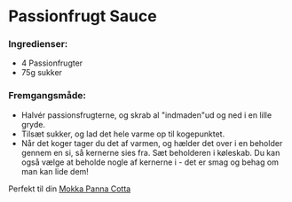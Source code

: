 # Passionfrugt Sauce


### Ingredienser:
- 4 Passionfrugter
- 75g sukker


### Fremgangsmåde:
- Halvér passionsfrugterne, og skrab al "indmaden"ud og ned i en lille gryde.
- Tilsæt sukker, og lad det hele varme op til kogepunktet.
- Når det koger tager du det af varmen, og hælder det over i en beholder gennem en si, så kernerne sies fra. Sæt beholderen i køleskab. Du kan også vælge at beholde nogle af kernerne i - det er smag og behag om man kan lide dem!

Perfekt til din [Mokka Panna Cotta](Panna_Cotta_Mokka.md)

